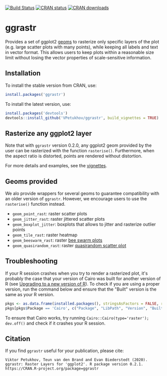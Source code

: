 [![Build Status](https://travis-ci.com/VPetukhov/ggrastr.svg?branch=master)](https://travis-ci.com/VPetukhov/ggrastr)
[![CRAN status](https://www.r-pkg.org/badges/version/ggrastr)](https://cran.r-project.org/package=ggrastr)
[![CRAN downloads](https://cranlogs.r-pkg.org/badges/ggrastr)](https://cran.r-project.org/package=ggrastr)

# ggrastr

Provides a set of ggplot2 [geoms](https://ggplot2.tidyverse.org/reference/#section-geoms) to rasterize only specific layers of the plot (e.g. large scatter plots with many points), while keeping all labels and text in vector format. This allows users to keep plots within a reasonable size limit without losing the vector properties of scale-sensitive information. 

## Installation

To install the stable version from CRAN, use:

```r
install.packages('ggrastr')
```

To install the latest version, use:

```r
install.packages('devtools')
devtools::install_github('VPetukhov/ggrastr', build_vignettes = TRUE)
```

## Rasterize any ggplot2 layer

Note that with `ggrastr` version 0.2.0, any ggplot2 geom provided by the user can be rasterized with the function `rasterise()`. Furthermore, when the aspect ratio is distorted, points are rendered without distortion. 

For more details and examples, see the [vignettes](https://htmlpreview.github.io/?https://raw.githubusercontent.com/VPetukhov/ggrastr/master/doc/Raster_geoms.html).

## Geoms provided

We alo provide wrappers for several geoms to guarantee compatibility with an older version of `ggrastr`. However, we encourage users to use the `rasterise()` function instead.

* `geom_point_rast`: raster scatter plots
* `geom_jitter_rast`: raster jittered scatter plots
* `geom_boxplot_jitter`: boxplots that allows to jitter and rasterize outlier points
* `geom_tile_rast`: raster heatmap
* `geom_beeswarm_rast`: raster [bee swarm plots](https://github.com/eclarke/ggbeeswarm#geom_beeswarm)
* `geom_quasirandom_rast`: raster [quasirandom scatter plot](https://github.com/eclarke/ggbeeswarm#geom_quasirandom)


## Troubleshooting

If your R session crashes when you try to render a rasterized plot, it's probably the case that your version of Cairo was built for another 
version of R (see [Upgrading to a new version of R](https://shiny.rstudio.com/articles/upgrade-R.html)). To check if 
you are using a proper version, run the command below and ensure that the "Built" version is the same as your R version.
```r
pkgs <- as.data.frame(installed.packages(), stringsAsFactors = FALSE, row.names = FALSE)
pkgs[pkgs$Package == 'Cairo', c("Package", "LibPath", "Version", "Built")]
```

To ensure that Cairo works, try running `Cairo::Cairo(type='raster'); dev.off()` and check if it crashes your R session.

## Citation

If you find `ggrastr` useful for your publication, please cite:

```
Viktor Petukhov, Teun van den Brand and Evan Biederstedt (2020).
ggrastr: Raster Layers for 'ggplot2'. R package version 0.2.1.
https://CRAN.R-project.org/package=ggrastr
```

